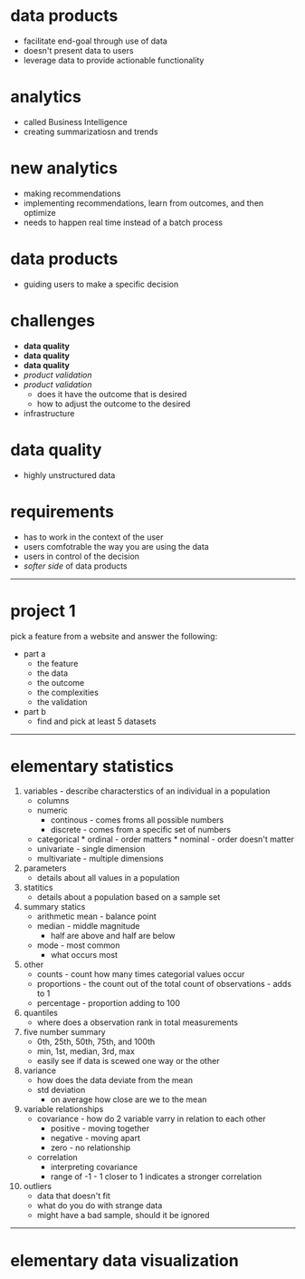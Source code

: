 # data products
* facilitate end-goal through use of data
* doesn't present data to users
* leverage data to provide actionable functionality

# analytics
* called Business Intelligence
* creating summarizatiosn and trends

# new analytics
* making recommendations
* implementing recommendations, learn from outcomes, and then optimize
* needs to happen real time instead of a batch process

# data products
* guiding users to make a specific decision

# challenges
* **data quality**
* **data quality**
* **data quality**
* *product validation*
* *product validation*
    * does it have the outcome that is desired
    * how to adjust the outcome to the desired
*  infrastructure

# data quality
* highly unstructured data


# requirements
* has to work in the context of the user
* users comfotrable the way you are using the data
* users in control of the decision
* *softer side* of data products

---
# project 1
pick a feature from a website and answer the following:

* part a
    * the feature
    * the data
    * the outcome
    * the complexities
    * the validation
* part b
    * find and pick at least 5 datasets

---
# elementary statistics
1. variables - describe characterstics of an individual in a population
    * columns
    * numeric
        * continous - comes froms all possible numbers
        * discrete - comes from a specific set of numbers
    * categorical
          * ordinal - order matters
          * nominal - order doesn't matter
    * univariate - single dimension
    * multivariate - multiple dimensions
1. parameters
    * details about all values in a population
1. statitics
    * details about a population based on a sample set
1. summary statics
    * arithmetic mean - balance point
    * median - middle magnitude
        * half are above and half are below
    * mode - most common
        * what occurs most
1. other
    * counts - count how many times categorial values occur
    * proportions - the count out of the total count of observations - adds to 1
    * percentage - proportion adding to 100
1. quantiles
    * where does a observation rank in total measurements
1. five number summary
    * 0th, 25th, 50th, 75th, and 100th 
    * min, 1st, median, 3rd, max
    * easily see if data is scewed one way or the other
1. variance
    * how does the data deviate from the mean
    * std deviation
        * on average how close are we to the mean
1. variable relationships
    * covariance - how do 2 variable varry in relation to each other
        * positive - moving together
        * negative - moving apart
        * zero - no relationship
    * correlation
        * interpreting covariance
        * range of -1 - 1 closer to 1 indicates a stronger correlation
1. outliers
    * data that doesn't fit
    * what do you do with strange data
    * might have a bad sample, should it be ignored

---
# elementary data visualization

